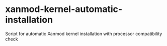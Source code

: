 # xanmod-kernel-automatic-installation
Script for automatic Xanmod kernel installation with processor compatibility check
